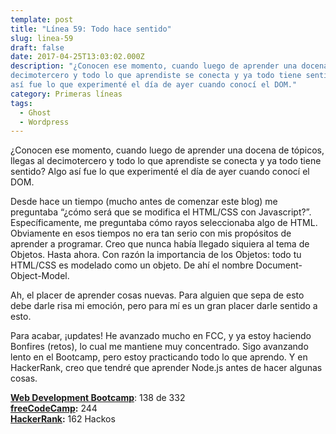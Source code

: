 ```yaml
---
template: post
title: "Línea 59: Todo hace sentido"
slug: linea-59
draft: false
date: 2017-04-25T13:03:02.000Z
description: "¿Conocen ese momento, cuando luego de aprender una docena de tópicos, llegas al
decimotercero y todo lo que aprendiste se conecta y ya todo tiene sentido? Algo
así fue lo que experimenté el día de ayer cuando conocí el DOM."
category: Primeras líneas
tags:
  - Ghost
  - Wordpress
---
```


¿Conocen ese momento, cuando luego de aprender una docena de tópicos, llegas al decimotercero y todo lo que aprendiste se conecta y ya todo tiene sentido? Algo así fue lo que experimenté el día de ayer cuando conocí el DOM.

Desde hace un tiempo (mucho antes de comenzar este blog) me preguntaba “¿cómo será que se modifica el HTML/CSS con Javascript?”. Específicamente, me preguntaba cómo rayos seleccionaba algo de HTML. Obviamente en esos tiempos no era tan serio con mis propósitos de aprender a programar. Creo que nunca había llegado siquiera al tema de Objetos. Hasta ahora. Con razón la importancia de los Objetos: todo tu HTML/CSS es modelado como un objeto. De ahí el nombre Document-Object-Model.

Ah, el placer de aprender cosas nuevas. Para alguien que sepa de esto debe darle risa mi emoción, pero para mí es un gran placer darle sentido a esto.

Para acabar, ¡updates! He avanzado mucho en FCC, y ya estoy haciendo Bonfires (retos), lo cual me mantiene muy concentrado. Sigo avanzando lento en el Bootcamp, pero estoy practicando todo lo que aprendo. Y en HackerRank, creo que tendré que aprender Node.js antes de hacer algunas cosas.

**[Web Development Bootcamp](https://www.udemy.com/the-web-developer-bootcamp/)**: 138 de 332  
 **[freeCodeCamp](https://www.freecodecamp.com/):** 244  
 **[HackerRank](https://www.hackerrank.com/):** 162 Hackos

